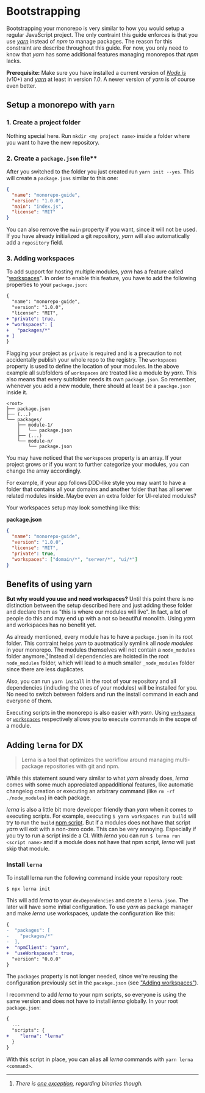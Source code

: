 # Bootstrapping

Bootstrapping your monorepo is very similar to how you would setup a regular JavaScript project. The only contraint this guide enforces is that you use [_yarn_](https://yarnpkg.com/lang/en/) instead of _npm_ to manage packages. The reason for this constraint are describe throughout this guide. For now, you only need to know that _yarn_ has some additional features managing monorepos that _npm_ lacks.

**Prerequisite:** Make sure you have installed a current version of [_Node.js_](https://nodejs.org) (v10+) and [_yarn_](https://yarnpkg.com/lang/en/) at least in version _1.0_. A newer version of _yarn_ is of course even better.

## Setup a monorepo with `yarn`

### 1. Create a project folder

Nothing special here. Run `mkdir <my project name>` inside a folder where you want to have the new repository.

### 2. Create a `package.json` file\*\*

After you switched to the folder you just created run `yarn init --yes`. This will create a `package.jons` similar to this one:

```json
{
  "name": "monorepo-guide",
  "version": "1.0.0",
  "main": "index.js",
  "license": "MIT"
}
```

You can also remove the `main` property if you want, since it will not be used. If you have already initialized a git repository, _yarn_ will also automatically add a `repository` field.

### <a name="adding_workspaces"></a>3. Adding workspaces

To add support for hosting multiple modules, _yarn_ has a feature called "[workspaces](https://yarnpkg.com/lang/en/docs/workspaces/)". In order to enable this feature, you have to add the following properties to your `package.json`:

```diff
{
  "name": "monorepo-guide",
  "version": "1.0.0",
  "license": "MIT",
+ "private": true,
+ "workspaces": [
+   "packages/*"
+ ]
}
```

Flagging your project as `private` is required and is a precaution to not accidentally publish your whole repo to the registry. The `workspaces` property is used to define the location of your modules. In the above example all subfolders of `workspaces` are treated like a module by _yarn_. This also means that every subfolder needs its own `package.json`. So remember, whenever you add a new module, there should at least be a `paackge.json` inside it.

```
<root>
├── package.json
├── (...)
└── packages/
    ├── module-1/
    │   └── package.json
    ├── (...)
    └── module-n/
        └── package.json
```

You may have noticed that the `workspaces` property is an array. If your project grows or if you want to further categorize your modules, you can change the array accordingly.

For example, if your app follows DDD-like style you may want to have a folder that contains all your domains and another folder that has all server related modules inside. Maybe even an extra folder for UI-related modules?

Your workspaces setup may look something like this:

**package.json**

```json
{
  "name": "monorepo-guide",
  "version": "1.0.0",
  "license": "MIT",
  "private": true,
  "workspaces": ["domain/*", "server/*", "ui/*"]
}
```

## Benefits of using yarn

**But why would you use and need workspaces?** Until this point there is no distinction between the setup described here and just adding these folder and declare them as "this is where our modules will live". In fact, a lot of people do this and may end up with a not so beautiful monolith. Using _yarn_ and workspaces has no benefit yet.

As already mentioned, every module has to have a `package.json` in its root folder. This contraint helps _yarn_ to auotmatically symlink all _node modules_ in your monorepo. The modules themselves will not contain a `node_modules` folder anymore.[¹](#footnote_1) Instead all dependencies are hoisted in the root `node_modules` folder, which will lead to a much smaller `_node_modules` folder since there are less duplicates.

Also, you can run `yarn install` in the root of your repository and all dependencies (indluding the ones of your modules) will be installed for you. No need to switch between folders and run the install command in each and everyone of them.

Executing scripts in the monorepo is also easier with _yarn_. Using [`workspace`](https://yarnpkg.com/lang/en/docs/cli/workspace/) or [`workspaces`](https://yarnpkg.com/lang/en/docs/cli/workspaces/) respectively allows you to execute commands in the scope of a module.

## Adding `lerna` for DX

> Lerna is a tool that optimizes the workflow around managing multi-package repositories with git and npm.

While this statement sound very similar to what _yarn_ already does, _lerna_ comes with some much appreciated appadditional features, like automatic changelog creation or executing an arbitrary command (like `rm -rf ./node_modules`) in each package.

_lerna_ is also a little bit more developer friendly than _yarn_ when it comes to executing scripts. For example, executing `$ yarn workspaces run build` will try to run the `build` [npm script](https://docs.npmjs.com/misc/scripts). But if a modules does not have that script _yarn_ will exit with a non-zero code. This can be very annoying. Especially if you try to run a script inside a CI. With _lerna_ you can run `$ lerna run <script name>` and if a module does not have that npm script, _lerna_ will just skip that module.

### Install `lerna`

To install lerna run the following command inside your repository root:

```
$ npx lerna init
```

This will add _lerna_ to your `devDependencies` and create a `lerna.json`. The later will have some initial configuration. To use _yarn_ as package manager and make _lerna_ use workspaces, update the configuration like this:

```diff
{
-  "packages": [
-    "packages/*"
-  ],
+  "npmClient": "yarn",
+  "useWorkspaces": true,
  "version": "0.0.0"
}
```

The `packages` property is not longer needed, since we're reusing the configuration previously set in the `pacakge.json` (see ["Adding workspaces"](#adding_workspaces)).

I recommend to add _lerna_ to your npm scripts, so everyone is using the same version and does not have to install _lerna_ globally. In your root `package.json`:

```diff
{
  ...
  "scripts": {
+    "lerna": "lerna"
  }
}
```

With this script in place, you can alias all _lerna_ commands with `yarn lerna <command>`.

---

1. _<a name="footnote_1"></a> There is [one exception](https://github.com/yarnpkg/yarn/issues/4543), regarding binaries though._
